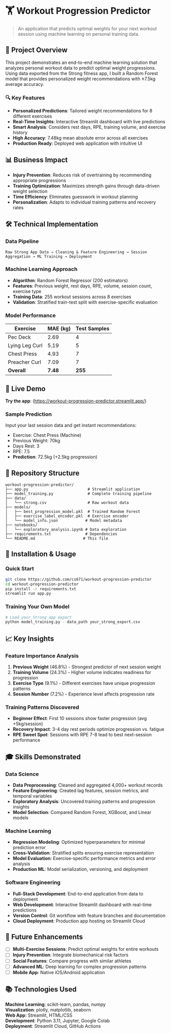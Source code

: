 # 🏋️ Workout Progression Predictor

> An application that predicts optimal weights for your next workout session using machine learning on personal training data.

## 🎯 Project Overview

This project demonstrates an end-to-end machine learning solution that analyzes personal workout data to predict optimal weight progressions. Using data exported from the Strong fitness app, I built a Random Forest model that provides personalized weight recommendations with ±7.5kg average accuracy.

### 🔍 Key Features
- **Personalized Predictions**: Tailored weight recommendations for 8 different exercises
- **Real-Time Insights**: Interactive Streamlit dashboard with live predictions  
- **Smart Analysis**: Considers rest days, RPE, training volume, and exercise history
- **High Accuracy**: 7.48kg mean absolute error across all exercises
- **Production Ready**: Deployed web application with intuitive UI

## 📊 Business Impact

- **Injury Prevention**: Reduces risk of overtraining by recommending appropriate progressions
- **Training Optimization**: Maximizes strength gains through data-driven weight selection
- **Time Efficiency**: Eliminates guesswork in workout planning
- **Personalization**: Adapts to individual training patterns and recovery rates

## 🛠️ Technical Implementation

### Data Pipeline
```
Raw Strong App Data → Cleaning & Feature Engineering → Session Aggregation → ML Training → Deployment
```

### Machine Learning Approach
- **Algorithm**: Random Forest Regressor (200 estimators)
- **Features**: Previous weight, rest days, RPE, volume, session count, exercise type
- **Training Data**: 255 workout sessions across 8 exercises
- **Validation**: Stratified train-test split with exercise-specific evaluation

### Model Performance
| Exercise | MAE (kg) | Test Samples |
|----------|----------|--------------|
| Pec Deck | 2.69 | 4 |
| Lying Leg Curl | 5.19 | 5 |
| Chest Press | 4.93 | 7 |
| Preacher Curl | 7.09 | 7 |
| **Overall** | **7.48** | **255** |

## 🚀 Live Demo

**Try the app**: (https://workout-progression-predictor.streamlit.app/)

### Sample Prediction
Input your last session data and get instant recommendations:
- Exercise: Chest Press (Machine)
- Previous Weight: 70kg
- Days Rest: 3
- RPE: 7.5
- **Prediction**: 72.5kg (+2.5kg progression)

## 📁 Repository Structure
```
workout-progression-predictor/
├── app.py                          # Streamlit application
├── model_training.py               # Complete training pipeline
├── data/
│   └── strong.csv                  # Raw workout data
├── models/
│   ├── best_progression_model.pkl  # Trained Random Forest
│   ├── exercise_label_encoder.pkl  # Exercise encoder
│   └── model_info.json            # Model metadata
├── notebooks/
│   └── exploratory_analysis.ipynb # Data exploration
├── requirements.txt               # Dependencies
└── README.md                     # This file
```

## 🔧 Installation & Usage

### Quick Start
```bash
git clone https://github.com/cs671/workout-progression-predictor
cd workout-progression-predictor
pip install -r requirements.txt
streamlit run app.py
```

### Training Your Own Model
```python
# Load your Strong app export
python model_training.py --data_path your_strong_export.csv
```

## 📈 Key Insights

### Feature Importance Analysis
1. **Previous Weight** (46.8%) - Strongest predictor of next session weight
2. **Training Volume** (24.3%) - Higher volume indicates readiness for progression  
3. **Exercise Type** (9.1%) - Different exercises have unique progression patterns
4. **Session Number** (7.2%) - Experience level affects progression rate

### Training Patterns Discovered
- **Beginner Effect**: First 10 sessions show faster progression (avg +5kg/session)
- **Recovery Impact**: 3-4 day rest periods optimize progression vs. fatigue
- **RPE Sweet Spot**: Sessions with RPE 7-8 lead to best next-session performance

## 🎓 Skills Demonstrated

### Data Science
- **Data Preprocessing**: Cleaned and aggregated 4,000+ workout records
- **Feature Engineering**: Created lag features, session metrics, and temporal variables
- **Exploratory Analysis**: Uncovered training patterns and progression insights
- **Model Selection**: Compared Random Forest, XGBoost, and Linear models

### Machine Learning
- **Regression Modeling**: Optimized hyperparameters for minimal prediction error
- **Cross-Validation**: Stratified splits ensuring exercise representation
- **Model Evaluation**: Exercise-specific performance metrics and error analysis
- **Production ML**: Model serialization, versioning, and deployment

### Software Engineering  
- **Full-Stack Development**: End-to-end application from data to deployment
- **Web Development**: Interactive Streamlit dashboard with real-time predictions
- **Version Control**: Git workflow with feature branches and documentation
- **Cloud Deployment**: Production app hosting on Streamlit Cloud

## 🔮 Future Enhancements

- [ ] **Multi-Exercise Sessions**: Predict optimal weights for entire workouts
- [ ] **Injury Prevention**: Integrate biomechanical risk factors
- [ ] **Social Features**: Compare progress with similar athletes
- [ ] **Advanced ML**: Deep learning for complex progression patterns
- [ ] **Mobile App**: Native iOS/Android application

## 📚 Technologies Used

**Machine Learning**: scikit-learn, pandas, numpy  
**Visualization**: plotly, matplotlib, seaborn  
**Web App**: Streamlit, HTML/CSS  
**Development**: Python 3.11, Jupyter, Google Colab  
**Deployment**: Streamlit Cloud, GitHub Actions  
